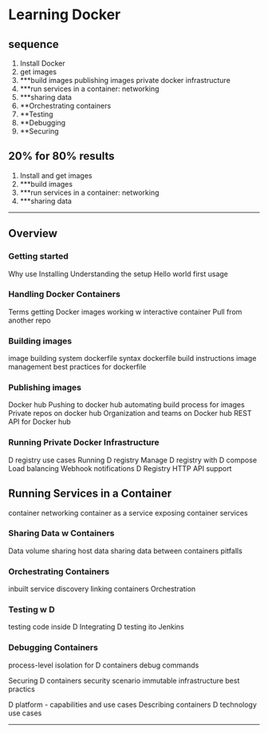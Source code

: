 # Learning Docker

## sequence

1. Install Docker
2. get images
3. ***build images
publishing images
private docker infrastructure
4. ***run services in a container: networking
5. ***sharing data
6. **Orchestrating containers
7. **Testing
8. **Debugging
9. **Securing

## 20% for 80% results
1. Install and get images
3. ***build images
4. ***run services in a container: networking
5. ***sharing data

-------------------------------------------------------------------------------

## Overview
### Getting started
Why use
Installing
Understanding the setup
Hello world first usage

### Handling Docker Containers
Terms
getting Docker images
working w interactive container
Pull from another repo

### Building images
  image building system
  dockerfile syntax
  dockerfile build instructions
  image management
  best practices for dockerfile

### Publishing images
  Docker hub
  Pushing to docker hub
  automating build process for images
  Private repos on docker hub
  Organization and teams on Docker hub
  REST API for Docker hub

### Running Private Docker Infrastructure
  D registry use cases
  Running D registry 
  Manage D registry with D compose
  Load balancing
  Webhook notifications
  D Registry HTTP API support

## Running Services in a Container
  container networking
  container as a service
  exposing container services

### Sharing Data w Containers
  Data volume
  sharing host data
  sharing data between containers
  pitfalls

### Orchestrating Containers
  inbuilt service discovery
  linking containers
  Orchestration

### Testing w D
  testing code inside D
  Integrating D testing ito Jenkins

### Debugging Containers
  process-level isolation for D containers
  debug commands

Securing D containers
  security scenario
  immutable infrastructure
  best practics

D platform - capabilities and use cases
  Describing containers
  D technology
  use cases
 
--------------------------------------------------
